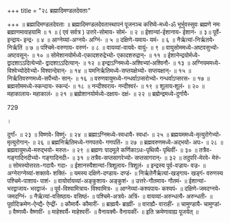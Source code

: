 +++
title = "२८ ब्रह्मादिमण्डलदेवताः"

+++
॥ ब्रह्मादिमण्डलदेवताः ॥ ब्रह्मादिमण्डलदेवतास्थापनं पूजनञ्च करिष्ये-मध्ये-ॐ भूर्भुवस्सुवः ब्रह्मणे नमः ब्रह्माणमावाहयामि ॥ १ ॥ ( एवं सर्वत्र ) उत्तरे-सोमाय॰ सोमं॰ ॥ २ ॥ ईशान्यां-ईशानाय॰ ईशानं॰ ॥ ३॥ पूर्वे-इन्द्राय॰ इन्द्र॰ ॥ ४ ॥ आग्नेय्यां-अग्नये॰ अग्निं॰ ॥ ५ ॥ दक्षिणे-यमाय॰ यमं॰ ॥ ६ ॥ नैर्ऋत्यां-निर्ऋतये॰ निर्ऋतिं  ॥ ७ ॥ पश्चिमे-वरुणाय॰ वरुणं॰ ॥ ८ ॥ वायव्यां-वायवे॰ वायुं॰ ॥ ९ ॥ वायुसोममध्ये-अष्टवसुभ्यो॰ अष्टवसून्॰ ॥ १० ॥ सोमेशानयोर्मध्ये-एकादशरुद्रेभ्यो॰ एकादशरुद्रान्॰ ॥ ११ ॥ ईशानेन्द्रयोर्मध्ये-द्वादशाऽऽदित्येभ्यो॰ द्वादशाऽऽदित्यान्॰ ॥ १२ ॥ इन्द्राऽग्निमध्ये-अश्विभ्यां॰अश्विनौ॰ ॥ १३ ॥ अग्नियममध्ये-विश्वेभ्योदेवेभ्यो॰ विश्वान्देवान्॰ ॥ १४ ॥ यमनिर्ऋतिमध्ये-सप्तयक्षेभ्यो॰ सप्तयक्षान्॰ ॥ १५ ॥ निर्ऋतिवरुणमध्ये-सर्पेभ्यो॰ सान्॰ ॥ १६ ॥ वरुणवायुमध्ये-गन्धर्वाऽप्सरोभ्यो॰ गन्धर्वाऽप्सरस॰ ॥ १७ ॥ ब्रह्मसोममध्ये-स्कन्दाय॰ स्कन्दं॰ ॥ १८ ॥ नन्दीश्वराय॰ नन्दीश्वरं॰ ॥ १९ ॥ शूलाय॰शूलं॰ ॥ २० ॥ महाकालाय॰ महाकालं॰ ॥ २१ ॥ ब्रह्मेशानयोर्मध्ये-दक्षाय॰ दक्षं॰ ॥ २२ ॥ ब्रह्मेन्द्रमध्ये-दुर्गायै॰

729

।

दुर्गां॰ ॥ २३ ॥ विष्णवे॰ विष्णुं॰ ॥ २४ ॥ ब्रह्माऽग्निमध्ये-स्वधायै॰ स्वधां॰ ॥ २५ ॥ ब्रह्मयममध्ये-मृत्युरोगेभ्यो॰ मृत्युरोगान्॰ ॥ २६ ॥ ब्रह्मनिर्ऋतिमध्ये-गणपतये॰ गणपतिं॰ ॥ २७ ॥ ब्रह्मवरुणमध्ये-अद्भयो॰ अपः॰ ॥ २८ ॥ ब्रह्मवायुमध्ये-मरुद्भयो॰ मरुतः॰ ॥ २९ ॥ ब्रह्मणः पादमूले कर्णिकाऽधः-पृथिव्यै॰ पृथिवीं॰ ॥ ३० ॥ तत्रैव-गङ्गादिनदीभ्यो॰ गङ्गादिनदीः॰ ॥ ३१ ॥ तत्रैव-सप्तसागरेभ्यो॰ सप्तसागरान्॰ ॥ ३२ ॥ तदुपरि-मेरवे॰ मेरुं॰ ॥ सोमस्योत्तरतः-गदायै॰ गदा॰ ॥ ईशानस्यैशान्यां-त्रिशूलाय॰ त्रिशूलं॰ ॥ इन्द्रस्य पूर्व-वज्राय॰ वज्र॰ ॥ अग्नेराग्नेय्यां-शक्तये॰ शक्तिं॰ ॥ यमस्य दक्षिणे-दण्डाय॰ दण्डं॰ ॥ निर्ऋतेर्नैर्ऋत्यां-खड्गाय॰ खड्गं॰ वरुणस्य पश्चिमे-पाशाय॰ पाशं॰ ॥ वायोर्वायव्यां-अङ्कुशाय॰ अङ्कुशं॰ ॥ उत्तरे-गौतमाय॰ गौतमं॰ ॥ ईशान्यां-भरद्वाजाय॰ 
भरद्वाजं॰ ॥ पूर्व-विश्वामित्राय॰ विश्वामित्र॰ ॥ आग्नेय्यां-कश्यपाय॰ कश्यपं॰ ॥ दक्षिणे-जमदग्नये॰ जमदग्निं॰ ॥ नैर्ऋत्यां-वसिष्ठाय॰ वसिष्ठं॰ ॥ पश्चिमे-अत्रये॰ अत्रिं॰ ॥ वायव्यां-अरुन्धत्यै॰ अरुन्धती॰ ॥ पूर्वादिक्रमेण-ऐन्द्यै॰ ऐन्द्रीं॰ ॥ कौमार्यै॰ कौमारीं॰ ॥ ब्राह्मयै॰ ब्राह्मीं॰ ॥ वाराह्यै॰ वाराहीं॰ ॥ चामुण्डायै॰ चामुण्डां॰ ॥ वैष्णव्यै॰ वैष्णवीं॰ ॥ माहेश्वर्यै॰ माहेश्वरीं॰ ॥ वैनायक्यै॰ वैनायकीं॰ ॥ इति क्रमेणावाह्य पूजयेत् ॥